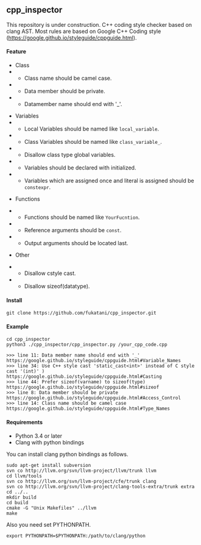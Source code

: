 ## cpp_inspector

This repository is under construction.
C++ coding style checker based on clang AST.
Most rules are based on Google C++ Coding style (https://google.github.io/styleguide/cppguide.html).

#### Feature

- Class
- - Class name should be camel case.
- - Data member should be private.
- - Datamember name should end with '_'.

<!-- Class methods should be named like `YourClass`, excepts getter/setter. -->

- Variables
- - Local Variables should be named like `local_variable`.
- - Class Variables should be named like `class_variable_`.
- - Disallow class type global variables.
- - Variables should be declared with initialized.
- - Variables which are assigned once and literal is assigned should be `constexpr`.

<!-- Variables which are assigned once should be `const`. -->

- Functions
- - Functions should be named like `YourFucntion`.
- - Reference arguments should be `const`.
- - Output arguments should be located last.

- Other
- - Disallow cstyle cast.
- - Disallow sizeof(datatype).

<!-- Iteretor should be increment by `++iter`, not `iter++`. -->

<!-- Raw pointers not should be allocated by new. You should use `std::unique_ptr` or other smart pointer. -->


#### Install

```
git clone https://github.com/fukatani/cpp_inspector.git
```

#### Example

```
cd cpp_inspector
python3 ./cpp_inspector/cpp_inspector.py /your_cpp_code.cpp

>>> line 11: Data member name should end with '_' https://google.github.io/styleguide/cppguide.html#Variable_Names
>>> line 34: Use C++ style cast 'static_cast<int>' instead of C style cast '(int)' ) https://google.github.io/styleguide/cppguide.html#Casting
>>> line 44: Prefer sizeof(varname) to sizeof(type) https://google.github.io/styleguide/cppguide.html#sizeof
>>> line 8: Data member should be private https://google.github.io/styleguide/cppguide.html#Access_Control
>>> line 14: Class name should be camel case https://google.github.io/styleguide/cppguide.html#Type_Names
```

#### Requirements

- Python 3.4 or later
- Clang with python bindings

You can install clang python bindings as follows.

```
sudo apt-get install subversion
svn co http://llvm.org/svn/llvm-project/llvm/trunk llvm
cd llvm/tools
svn co http://llvm.org/svn/llvm-project/cfe/trunk clang
svn co http://llvm.org/svn/llvm-project/clang-tools-extra/trunk extra
cd ../..
mkdir build
cd build
cmake -G "Unix Makefiles" ../llvm
make
```

Also you need set PYTHONPATH.

```
export PYTHONPATH=$PYTHONPATH:/path/to/clang/python
```

